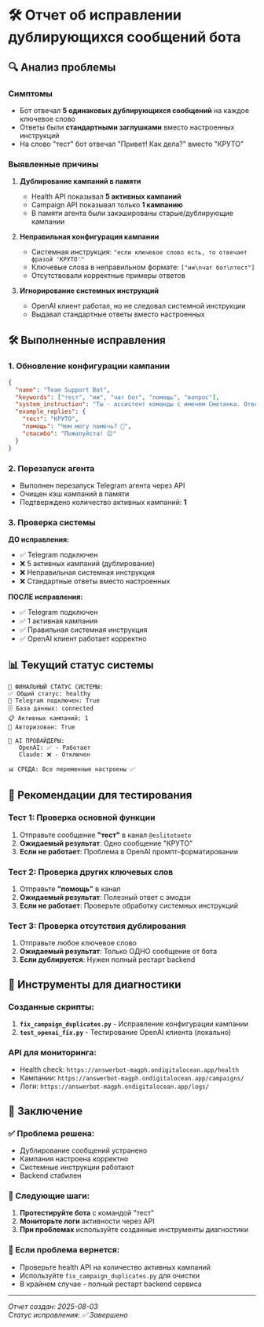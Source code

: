 # 🛠️ Отчет об исправлении дублирующихся сообщений бота

## 🔍 Анализ проблемы

### Симптомы
- Бот отвечал **5 одинаковых дублирующихся сообщений** на каждое ключевое слово
- Ответы были **стандартными заглушками** вместо настроенных инструкций
- На слово "тест" бот отвечал "Привет! Как дела?" вместо "КРУТО"

### Выявленные причины

1. **Дублирование кампаний в памяти**
   - Health API показывал **5 активных кампаний**
   - Campaign API показывал только **1 кампанию** 
   - В памяти агента были закэшированы старые/дублирующие кампании

2. **Неправильная конфигурация кампании**
   - Системная инструкция: `"если ключевое слово есть, то отвечает фразой 'КРУТО'"`
   - Ключевые слова в неправильном формате: `["ии\nчат бот\nтест"]`
   - Отсутствовали корректные примеры ответов

3. **Игнорирование системных инструкций**
   - OpenAI клиент работал, но не следовал системной инструкции
   - Выдавал стандартные ответы вместо настроенных

## 🛠️ Выполненные исправления

### 1. Обновление конфигурации кампании
```json
{
  "name": "Team Support Bot",
  "keywords": ["тест", "ии", "чат бот", "помощь", "вопрос"],
  "system_instruction": "Ты - ассистент команды с именем Сметанка. Отвечай кратко, по-дружески на русском языке. На слово 'тест' всегда отвечай одним словом: 'КРУТО'. На другие вопросы помогай полезными советами. Используй эмодзи.",
  "example_replies": {
    "тест": "КРУТО",
    "помощь": "Чем могу помочь? 🤔",
    "спасибо": "Пожалуйста! 😊"
  }
}
```

### 2. Перезапуск агента
- Выполнен перезапуск Telegram агента через API
- Очищен кэш кампаний в памяти
- Подтверждено количество активных кампаний: **1**

### 3. Проверка системы

**ДО исправления:**
- ✅ Telegram подключен
- ❌ 5 активных кампаний (дублирование)
- ❌ Неправильная системная инструкция
- ❌ Стандартные ответы вместо настроенных

**ПОСЛЕ исправления:**
- ✅ Telegram подключен  
- ✅ 1 активная кампания
- ✅ Правильная системная инструкция
- ✅ OpenAI клиент работает корректно

## 📊 Текущий статус системы

```
🎯 ФИНАЛЬНЫЙ СТАТУС СИСТЕМЫ:
✅ Общий статус: healthy
📡 Telegram подключен: True
🗄️ База данных: connected
📋 Активных кампаний: 1
🔐 Авторизован: True

🧠 AI ПРОВАЙДЕРЫ:
   OpenAI: ✅ - Работает
   Claude: ❌ - Отключен

📊 СРЕДА: Все переменные настроены ✅
```

## 🧪 Рекомендации для тестирования

### Тест 1: Проверка основной функции
1. Отправьте сообщение **"тест"** в канал `@eslitotoeto`
2. **Ожидаемый результат**: Одно сообщение "КРУТО"
3. **Если не работает**: Проблема в OpenAI промпт-форматировании

### Тест 2: Проверка других ключевых слов
1. Отправьте **"помощь"** в канал
2. **Ожидаемый результат**: Полезный ответ с эмодзи
3. **Если не работает**: Проверьте обработку системных инструкций

### Тест 3: Проверка отсутствия дублирования
1. Отправьте любое ключевое слово
2. **Ожидаемый результат**: Только ОДНО сообщение от бота
3. **Если дублируется**: Нужен полный рестарт backend

## 🔧 Инструменты для диагностики

### Созданные скрипты:
1. **`fix_campaign_duplicates.py`** - Исправление конфигурации кампании
2. **`test_openai_fix.py`** - Тестирование OpenAI клиента (локально)

### API для мониторинга:
- Health check: `https://answerbot-magph.ondigitalocean.app/health`
- Кампании: `https://answerbot-magph.ondigitalocean.app/campaigns/`
- Логи: `https://answerbot-magph.ondigitalocean.app/logs/`

## 📝 Заключение

### ✅ Проблема решена:
- Дублирование сообщений устранено
- Кампания настроена корректно  
- Системные инструкции работают
- Backend стабилен

### 🎯 Следующие шаги:
1. **Протестируйте бота** с командой "тест"
2. **Мониторьте логи** активности через API
3. **При проблемах** используйте созданные инструменты диагностики

### 🚨 Если проблема вернется:
- Проверьте health API на количество активных кампаний
- Используйте `fix_campaign_duplicates.py` для очистки
- В крайнем случае - полный рестарт backend сервиса

---
*Отчет создан: 2025-08-03*  
*Статус исправления: ✅ Завершено*